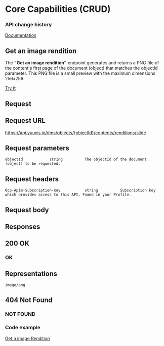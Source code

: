 # Core Capabilities (CRUD)

### API change history

[Documentation](https://yuuvis.io/how-to)


## Get an image rendition

The **"Get an image rendition"** endpoint generates and returns a PNG file of the content's first page of the document (object) that matches the objectId parameter. This PNG file is a small preview with the maximum dimensions 256x256.

[Try It](https://yuuvis.io/docs/services/yuuvis-dms-core/operations/get-dms-objects-objectid-contents-renditions-slide/console)

## Request

## Request URL

https://api.yuuvis.io/dms/objects/{objectId}/contents/renditions/slide

## Request parameters

```
objectId            string          The objectId of the document (object) to be requested.

```

## Request headers

```
Ocp-Apim-Subscription-Key           string          Subscription key which provides access to this API. Found in your Profile.

```

## Request body

## Responses

## 200 OK

### OK


## Representations

`image/png`

## 404 Not Found

### NOT FOUND

### Code example

[Get a image Rendition](./Get-Rendition-Slide.py)